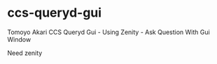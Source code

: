 # ccs-queryd-gui
Tomoyo Akari CCS Queryd Gui - Using Zenity - Ask Question With Gui Window

Need zenity

